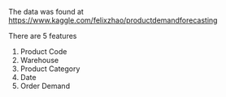The data was found at https://www.kaggle.com/felixzhao/productdemandforecasting

There are 5 features 
1. Product Code
2. Warehouse
3. Product Category
4. Date
5. Order Demand
